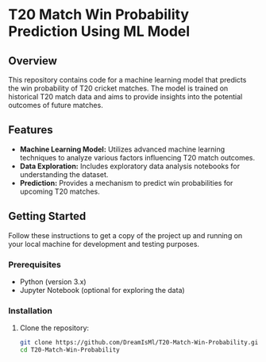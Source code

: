 # T20 Match Win Probability Prediction Using ML Model

## Overview

This repository contains code for a machine learning model that predicts the win probability of T20 cricket matches. The model is trained on historical T20 match data and aims to provide insights into the potential outcomes of future matches.

## Features

- **Machine Learning Model:** Utilizes advanced machine learning techniques to analyze various factors influencing T20 match outcomes.
- **Data Exploration:** Includes exploratory data analysis notebooks for understanding the dataset.
- **Prediction:** Provides a mechanism to predict win probabilities for upcoming T20 matches.

## Getting Started

Follow these instructions to get a copy of the project up and running on your local machine for development and testing purposes.

### Prerequisites

- Python (version 3.x)
- Jupyter Notebook (optional for exploring the data)

### Installation

1. Clone the repository:

   ```bash
   git clone https://github.com/DreamIsMl/T20-Match-Win-Probability.git
   cd T20-Match-Win-Probability

